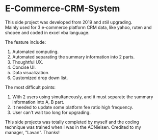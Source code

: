 # E-Commerce-CRM-System

This side project was developed from 2019 and stiil upgrading.</br> 
Mainly used for 3 e-commerce platform CRM data, like yahoo, ruten and shopee and coded in excel vba language.</br> 

The feature include:
1. Automated computing.
2. Automated separating the summary information into 2 parts.
3. Thoughtful UX.
4. Concise UI.
5. Data visualization.
6. Customized drop down list.

The most difficult points:
1. With 2 users using simultaneously, and it must separate the summary information into A, B part.
2. It needed to update some platform fee ratio high frequency.
3. User can't wait too long for upgrading.

This side projects was totally completed by myself and the coding technique was trained when I was in the ACNielsen. Credited to my manager, "Lavan". Thanks!
